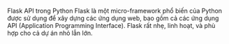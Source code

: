 Flask API trong Python
Flask là một micro-framework phổ biến của Python được sử dụng để xây dựng các ứng dụng web, bao gồm cả các ứng dụng API (Application Programming Interface). Flask rất nhẹ, linh hoạt, và phù hợp cho cả dự án nhỏ lẫn lớn.
